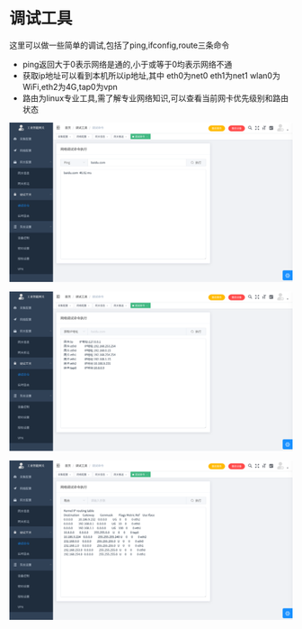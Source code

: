 # 调试工具

这里可以做一些简单的调试,包括了ping,ifconfig,route三条命令

* ping返回大于0表示网络是通的,小于或等于0均表示网络不通
* 获取ip地址可以看到本机所以ip地址,其中 eth0为net0 eth1为net1 wlan0为WiFi,eth2为4G,tap0为vpn
* 路由为linux专业工具,需了解专业网络知识,可以查看当前网卡优先级别和路由状态


![](/img/debug-1.png)


![](/img/debug-2.png)


![](/img/debug-3.png)
